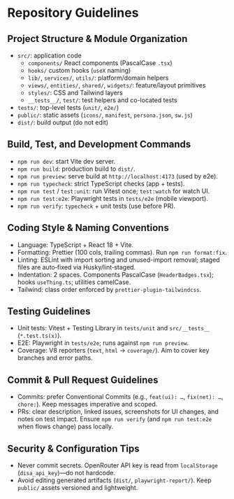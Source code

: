 # Repository Guidelines

## Project Structure & Module Organization
- `src/`: application code
  - `components/` React components (PascalCase `.tsx`)
  - `hooks/` custom hooks (`useX` naming)
  - `lib/`, `services/`, `utils/`: platform/domain helpers
  - `views/`, `entities/`, `shared/`, `widgets/`: feature/layout primitives
  - `styles/`: CSS and Tailwind layers
  - `__tests__/`, `test/`: test helpers and co-located tests
- `tests/`: top-level tests (`unit/`, `e2e/`)
- `public/`: static assets (`icons/`, `manifest`, `persona.json`, `sw.js`)
- `dist/`: build output (do not edit)

## Build, Test, and Development Commands
- `npm run dev`: start Vite dev server.
- `npm run build`: production build to `dist/`.
- `npm run preview`: serve build at `http://localhost:4173` (used by e2e).
- `npm run typecheck`: strict TypeScript checks (app + tests).
- `npm run test` / `test:unit`: run Vitest once; `test:watch` for watch UI.
- `npm run test:e2e`: Playwright tests in `tests/e2e` (mobile viewport).
- `npm run verify`: `typecheck` + unit tests (use before PR).

## Coding Style & Naming Conventions
- Language: TypeScript + React 18 + Vite.
- Formatting: Prettier (100 cols, trailing commas). Run `npm run format:fix`.
- Linting: ESLint with import sorting and unused-import removal; staged files are auto‑fixed via Husky/lint‑staged.
- Indentation: 2 spaces. Components PascalCase (`HeaderBadges.tsx`); hooks `useThing.ts`; utilities camelCase.
- Tailwind: class order enforced by `prettier-plugin-tailwindcss`.

## Testing Guidelines
- Unit tests: Vitest + Testing Library in `tests/unit` and `src/__tests__` (`*.test.ts(x)`).
- E2E: Playwright in `tests/e2e`; runs against `npm run preview`.
- Coverage: V8 reporters (`text`, `html` → `coverage/`). Aim to cover key branches and error paths.

## Commit & Pull Request Guidelines
- Commits: prefer Conventional Commits (e.g., `feat(ui): …`, `fix(net): …`, `chore:`). Keep messages imperative and scoped.
- PRs: clear description, linked issues, screenshots for UI changes, and notes on test impact. Ensure `npm run verify` (and `npm run test:e2e` when flows change) pass locally.

## Security & Configuration Tips
- Never commit secrets. OpenRouter API key is read from `localStorage` (`disa_api_key`)—do not hardcode.
- Avoid editing generated artifacts (`dist/`, `playwright-report/`). Keep `public/` assets versioned and lightweight.


